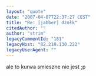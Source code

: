 ```yaml
---
layout: "quote"
date: "2007-04-07T22:37:27 CEST"
title: "Re: [jabber] dżołk"
citedAuthor: ""
author: "strim"
legacyCommentId: "181"
legacyHost: "82.210.130.222"
legacyUserAgent: ""
---
```


ale to kurwa smieszne nie jest ;p